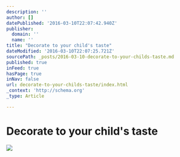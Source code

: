 ```yaml
---
description: ''
author: []
datePublished: '2016-03-10T22:07:42.940Z'
publisher:
  domain: ''
  name: ''
title: "Decorate to your child's taste"
dateModified: '2016-03-10T22:07:25.721Z'
sourcePath: _posts/2016-03-10-decorate-to-your-childs-taste.md
published: true
inFeed: true
hasPage: true
inNav: false
url: decorate-to-your-childs-taste/index.html
_context: 'http://schema.org'
_type: Article

---
```

# Decorate to your child's taste
![](https://the-grid-user-content.s3-us-west-2.amazonaws.com/f339831f-5add-4a5b-9338-f428cfc92af0.png)